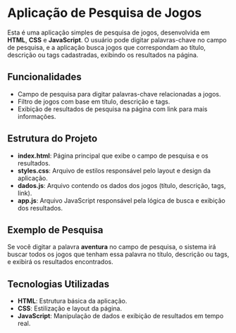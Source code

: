 # Aplicação de Pesquisa de Jogos

Esta é uma aplicação simples de pesquisa de jogos, desenvolvida em **HTML**, **CSS** e **JavaScript**. O usuário pode digitar palavras-chave no campo de pesquisa, e a aplicação busca jogos que correspondam ao título, descrição ou tags cadastradas, exibindo os resultados na página.

## Funcionalidades

- Campo de pesquisa para digitar palavras-chave relacionadas a jogos.
- Filtro de jogos com base em título, descrição e tags.
- Exibição de resultados de pesquisa na página com link para mais informações.

## Estrutura do Projeto

- **index.html**: Página principal que exibe o campo de pesquisa e os resultados.
- **styles.css**: Arquivo de estilos responsável pelo layout e design da aplicação.
- **dados.js**: Arquivo contendo os dados dos jogos (título, descrição, tags, link).
- **app.js**: Arquivo JavaScript responsável pela lógica de busca e exibição dos resultados.

## Exemplo de Pesquisa

Se você digitar a palavra **aventura** no campo de pesquisa, o sistema irá buscar todos os jogos que tenham essa palavra no título, descrição ou tags, e exibirá os resultados encontrados.

## Tecnologias Utilizadas

- **HTML**: Estrutura básica da aplicação.
- **CSS**: Estilização e layout da página.
- **JavaScript**: Manipulação de dados e exibição de resultados em tempo real.
